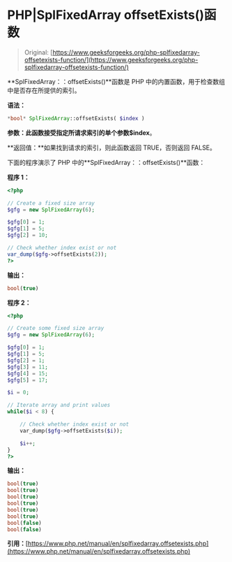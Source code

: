 # PHP|SplFixedArray offsetExists()函数

> Original: [https://www.geeksforgeeks.org/php-splfixedarray-offsetexists-function/](https://www.geeksforgeeks.org/php-splfixedarray-offsetexists-function/)

**SplFixedArray：：offsetExists()**函数是 PHP 中的内置函数，用于检查数组中是否存在所提供的索引。

**语法：**

```php
*bool* SplFixedArray::offsetExists( $index )
```

**参数：**此函数接受指定所请求索引的单个参数**$index**。

**返回值：**如果找到请求的索引，则此函数返回 TRUE，否则返回 FALSE。

下面的程序演示了 PHP 中的**SplFixedArray：：offsetExists()**函数：

**程序 1：**

```php
<?php

// Create a fixed size array
$gfg = new SplFixedArray(6);

$gfg[0] = 1;
$gfg[1] = 5;
$gfg[2] = 10;

// Check whether index exist or not
var_dump($gfg->offsetExists(2));
?>
```

**输出：**

```php
bool(true)

```

**程序 2：**

```php
<?php

// Create some fixed size array
$gfg = new SplFixedArray(6);

$gfg[0] = 1;
$gfg[1] = 5;
$gfg[2] = 1;
$gfg[3] = 11;
$gfg[4] = 15;
$gfg[5] = 17;

$i = 0;

// Iterate array and print values
while($i < 8) {

    // Check whether index exist or not
    var_dump($gfg->offsetExists($i)); 

    $i++;
}
?>
```

**输出：**

```php
bool(true)
bool(true)
bool(true)
bool(true)
bool(true)
bool(true)
bool(false)
bool(false)

```

**引用：**[https://www.php.net/manual/en/splfixedarray.offsetexists.php](https://www.php.net/manual/en/splfixedarray.offsetexists.php)